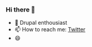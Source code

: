 ### Hi there 👋

<!--
**frederikvho-cdev/frederikvho-cdev** is a ✨ _special_ ✨ repository because its `README.md` (this file) appears on your GitHub profile.
-->
- 💬 Drupal enthousiast
- 📫 How to reach me: [Twitter](https://twitter.com/frederikvho)
- 😄 
